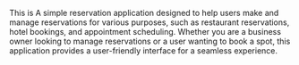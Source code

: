 This is A simple reservation application designed to help users make and manage reservations for various purposes, such as restaurant reservations, hotel bookings, and appointment scheduling. Whether you are a business owner looking to manage reservations or a user wanting to book a spot, this application provides a user-friendly interface for a seamless experience.
